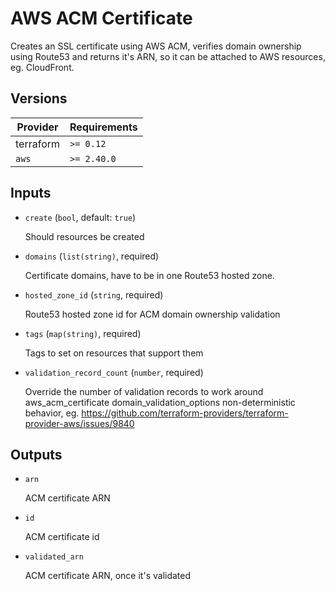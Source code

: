 # AWS ACM Certificate

Creates an SSL certificate using AWS ACM, verifies domain ownership using Route53 and returns it's ARN, so it can be attached to AWS resources, eg. CloudFront.

<!-- bin/docs -->

## Versions

| Provider | Requirements |
|-|-|
| terraform | `>= 0.12` |
| `aws` | `>= 2.40.0` |

## Inputs

* `create` (`bool`, default: `true`)

    Should resources be created

* `domains` (`list(string)`, required)

    Certificate domains, have to be in one Route53 hosted zone.

* `hosted_zone_id` (`string`, required)

    Route53 hosted zone id for ACM domain ownership validation

* `tags` (`map(string)`, required)

    Tags to set on resources that support them

* `validation_record_count` (`number`, required)

    Override the number of validation records to work around aws_acm_certificate domain_validation_options non-deterministic behavior, eg. https://github.com/terraform-providers/terraform-provider-aws/issues/9840



## Outputs

* `arn`

    ACM certificate ARN

* `id`

    ACM certificate id

* `validated_arn`

    ACM certificate ARN, once it's validated
